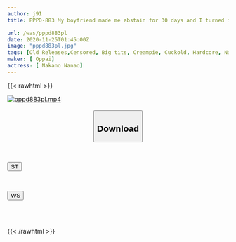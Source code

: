 ```yaml
---
author: j91
title: PPPD-883 My boyfriend made me abstain for 30 days and I turned into a beast with big breasts, and I was the first to seduce her and fuck her like crazy. Nanao Nakano

url: /was/pppd883pl
date: 2020-11-25T01:45:00Z
image: "pppd883pl.jpg"
tags: [Old Releases,Censored, Big tits, Creampie, Cuckold, Hardcore, Nasty, Solowork, Titty fuck]
maker: [ Oppai]
actress: [ Nakano Nanao]
---
```



{{< rawhtml >}}

<div class="video" data-videoid="zVrAyZ16VwTY3ro">
    <a href="javascript:;">
        <img src="/was/pppd883pl/pppd883pl.jpg" width="WIDTH" height="HEIGHT" alt="pppd883pl.mp4" loading="lazy">
    </a>
</div>

<script type="text/javascript" src="https://j91.asia/asset/on-demand-st.js"></script>

<br>
  <link rel="stylesheet" href="https://j91.asia/asset/bs5.css">
  
  <center>
  <button class="btn btn-primary" type="button" data-bs-toggle="collapse" data-bs-target=".multi-collapse" aria-expanded="false" aria-controls="multiCollapseExample1 multiCollapseExample2"><h2>Download</h2></button></center>
</p>
<div class="row">
  <div class="col">
    <div class="collapse multi-collapse" id="multiCollapseExample1">
      <div class="card card-body">
	      	      <br>
<div class="buttons">  
<p><a href="https://streamtape.to/v/zVrAyZ16VwTY3ro" target="_blank"><button class="btn-hover color-3"><i class="fa fa-download"></i> ST</button></a></p></div>
    </div>
  </div>
</div>
  <div class="col">
    <div class="collapse multi-collapse" id="multiCollapseExample2">
      <div class="card card-body">
	      <br>
<div class="buttons">
<p><a href="https://wolfstream.tv/5seusn3d8mqy" target="_blank"><button class="btn-hover color-8"><i class="fa fa-download"></i> WS</button></a></p></div>
<br><br>
      </div>
    </div>
  </div>
</div>

{{< /rawhtml >}}